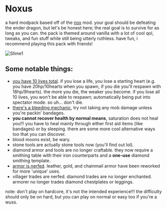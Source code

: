 # Noxus
a hard modpack based off of the [nox](https://github.com/qxeii/nox-renoxed) mod. your goal should be defeating the ender dragon, but let's be honest here; the real goal is to survive for as long as you can. the pack is themed around vanilla with a lot of cool qol, tweaks, and fun stuff while still being utterly ruthless. have fun, i recommend playing this pack with friends!

![Slime1](https://github.com/user-attachments/assets/4bd8f100-515b-42b8-99dd-9bbabb0957f5)

## Some notable things:
- [you have 10 lives total](https://github.com/iChun/LimitedLives). if you lose a life, you lose a starting heart (e.g. you have 20hp/10hearts when you spawn, if you die you'll respawn with 18hp/9hearts). the more you die, the weaker you become. if you lose all 10 lives, you won't be able to respawn; automatically being put into spectator mode. so uh... don't die. 
- [there's a bleeding mechanic](https://github.com/Xires87/Haemorrhage), try not taking any mob damage unless you're packin' bandages.
- **you cannot recover health by normal means**, saturation does not heal you!!! you have to heal mainly through either first aid items (like bandages) or by sleeping. there are some more cool alternative ways too that you can discover.
- blood moons exist, be wary.
- stone tools are actually stone tools now (you'll find out lol).
- diamond armor and tools are no longer craftable. they now require a smithing table with their iron counterparts and a **one-use** diamond smithing template.
- [armor is nerfed](https://github.com/ryleu/armor-nerf). leather, gold, and chainmail armor have been reworked for more 'unique' uses.
- villager trades are nerfed. diamond trades are no longer enchanted. armorer no longer trades diamond chestplates or leggings.

note: don't play on hardcore, it's not the intended experience!!! the difficulty should only be on hard, but you can play on normal or easy too if you're a wuss.
